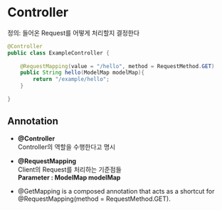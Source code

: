 Controller
===

정의: 들어온 Request를 어떻게 처리할지 결정한다

``` java
@Controller
public class ExampleController {
 
    @RequestMapping(value = "/hello", method = RequestMethod.GET)
    public String hello(ModelMap modelMap){
        return "/example/hello";
    }
     
}
```
Annotation
---
*  **@Controller**  
Controller의 역할을 수행한다고 명시

*  **@RequestMapping**  
Client의 Request를 처리하는 기준점들  
 **Parameter : ModelMap modelMap**  

 * @GetMapping is a composed annotation that acts as a shortcut for @RequestMapping(method = RequestMethod.GET).
 